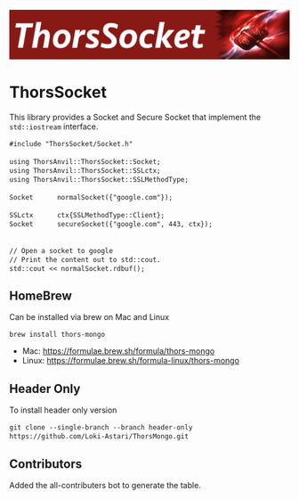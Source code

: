 ![ThorSocket](img/socket.jpg)

# ThorsSocket

This library provides a Socket and Secure Socket that implement the `std::iostream` interface.

    #include "ThorsSocket/Socket.h"

    using ThorsAnvil::ThorsSocket::Socket;
    using ThorsAnvil::ThorsSocket::SSLctx;
    using ThorsAnvil::ThorsSocket::SSLMethodType;

    Socket      normalSocket({"google.com"});

    SSLctx      ctx{SSLMethodType::Client};
    Socket      secureSocket({"google.com", 443, ctx});


    // Open a socket to google
    // Print the content out to std::cout.
    std::cout << normalSocket.rdbuf();


## HomeBrew

Can be installed via brew on Mac and Linux

    brew install thors-mongo

* Mac: https://formulae.brew.sh/formula/thors-mongo
* Linux: https://formulae.brew.sh/formula-linux/thors-mongo

## Header Only

To install header only version

    git clone --single-branch --branch header-only https://github.com/Loki-Astari/ThorsMongo.git

## Contributors

Added the all-contributers bot to generate the table.


